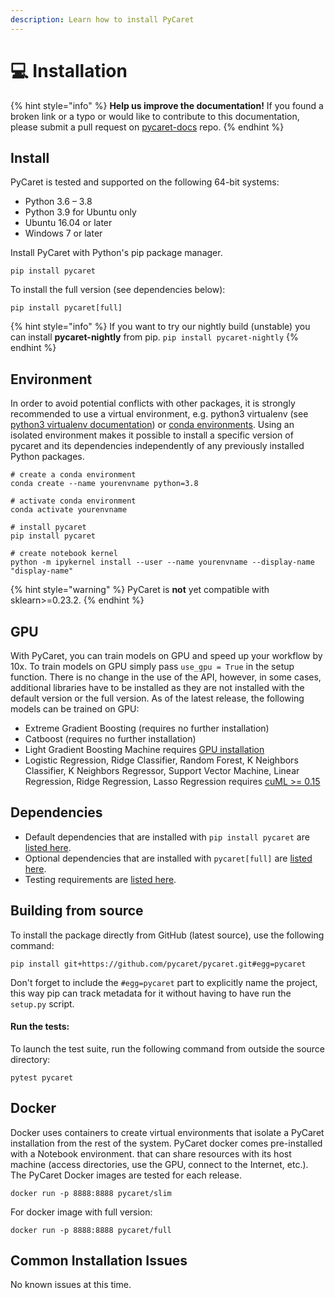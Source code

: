 ```yaml
---
description: Learn how to install PyCaret
---
```


# 💻 Installation

{% hint style="info" %}
**Help us improve the documentation!** If you found a broken link or a typo or would like to contribute to this documentation, please submit a pull request on [pycaret-docs](https://github.com/pycaret/pycaret-docs) repo.
{% endhint %}

## Install

PyCaret is tested and supported on the following 64-bit systems:

* Python 3.6 – 3.8
* Python 3.9 for Ubuntu only
* Ubuntu 16.04 or later
* Windows 7 or later

Install PyCaret with Python's pip package manager.

```
pip install pycaret
```

To install the full version (see dependencies below):

```
pip install pycaret[full]
```

{% hint style="info" %}
If you want to try our nightly build (unstable) you can install **pycaret-nightly** from pip. `pip install pycaret-nightly`
{% endhint %}

## Environment

In order to avoid potential conflicts with other packages, it is strongly recommended to use a virtual environment, e.g. python3 virtualenv (see [python3 virtualenv documentation](https://docs.python.org/3/tutorial/venv.html)) or [conda environments](https://docs.conda.io/projects/conda/en/latest/user-guide/tasks/manage-environments.html). Using an isolated environment makes it possible to install a specific version of pycaret and its dependencies independently of any previously installed Python packages.&#x20;

```
# create a conda environment
conda create --name yourenvname python=3.8

# activate conda environment
conda activate yourenvname

# install pycaret
pip install pycaret

# create notebook kernel
python -m ipykernel install --user --name yourenvname --display-name "display-name"
```

{% hint style="warning" %}
PyCaret is **not** yet compatible with sklearn>=0.23.2.
{% endhint %}

## GPU

With PyCaret, you can train models on GPU and speed up your workflow by 10x. To train models on GPU simply pass `use_gpu = True` in the setup function. There is no change in the use of the API, however, in some cases, additional libraries have to be installed as they are not installed with the default version or the full version. As of the latest release, the following models can be trained on GPU:

* Extreme Gradient Boosting (requires no further installation)
* Catboost (requires no further installation)
* Light Gradient Boosting Machine requires [GPU installation](https://lightgbm.readthedocs.io/en/latest/GPU-Tutorial.html)
* Logistic Regression, Ridge Classifier, Random Forest, K Neighbors Classifier, K Neighbors Regressor, Support Vector Machine, Linear Regression, Ridge Regression, Lasso Regression requires [cuML >= 0.15](https://github.com/rapidsai/cuml)

## Dependencies

* Default dependencies that are installed with `pip install pycaret` are [listed here](https://github.com/pycaret/pycaret/blob/master/requirements.txt).
* Optional dependencies that are installed with `pycaret[full]` are [listed here](installation.md#install-from-pip).
* Testing requirements are [listed here](https://github.com/pycaret/pycaret/blob/master/requirements-test.txt).

## Building from source

To install the package directly from GitHub (latest source), use the following command:

```
pip install git+https://github.com/pycaret/pycaret.git#egg=pycaret
```

Don't forget to include the `#egg=pycaret` part to explicitly name the project, this way pip can track metadata for it without having to have run the `setup.py` script.

#### Run the tests:

To launch the test suite, run the following command from outside the source directory:

```
pytest pycaret
```

## Docker

Docker uses containers to create virtual environments that isolate a PyCaret installation from the rest of the system. PyCaret docker comes pre-installed with a Notebook environment. that can share resources with its host machine (access directories, use the GPU, connect to the Internet, etc.). The PyCaret Docker images are tested for each release.

```
docker run -p 8888:8888 pycaret/slim
```

For docker image with full version:

```
docker run -p 8888:8888 pycaret/full
```

## Common Installation Issues

No known issues at this time.
